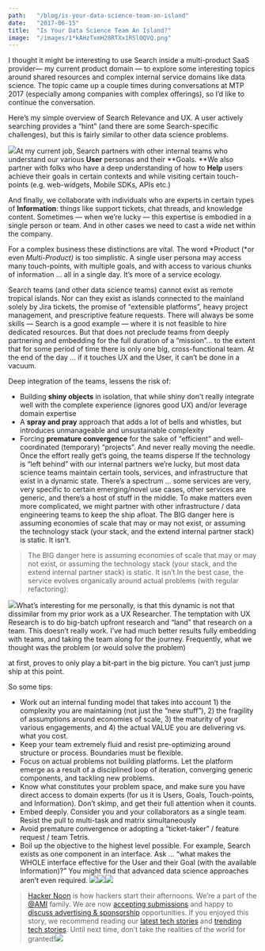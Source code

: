 ```yaml
---
path:	"/blog/is-your-data-science-team-an-island"
date:	"2017-06-15"
title:	"Is Your Data Science Team An Island?"
image:	"/images/1*kAHzTxmH28RTXx1RSlOQVQ.png"
---
```


I thought it might be interesting to use Search inside a multi-product SaaS provider— my current product domain — to explore some interesting topics around shared resources and complex internal service domains like data science. The topic came up a couple times during conversations at MTP 2017 (especially among companies with complex offerings), so I’d like to continue the conversation.

Here’s my simple overview of Search Relevance and UX. A user actively searching provides a “hint” (and there are some Search-specific challenges), but this is fairly similar to other data science problems.

![](/images/1*kAHzTxmH28RTXx1RSlOQVQ.png)At my current job, Search partners with other internal teams who understand our various **User** personas and their **Goals. **We also partner with folks who have a deep understanding of how to **Help** users achieve their goals in certain contexts and while visiting certain touch-points (e.g. web-widgets, Mobile SDKs, APIs etc.)

 And finally, we collaborate with individuals who are experts in certain types of **Information**: things like support tickets, chat threads, and knowledge content. Sometimes — when we’re lucky — this expertise is embodied in a single person or team. And in other cases we need to cast a wide net within the company.

For a complex business these distinctions are vital. The word *Product (*or even *Multi-Product)* is too simplistic. A single user persona may access many touch-points, with multiple goals, and with access to various chunks of information … all in a single day. It’s more of a service ecology.

Search teams (and other data science teams) cannot exist as remote tropical islands. Nor can they exist as islands connected to the mainland solely by Jira tickets, the promise of “extensible platforms”, heavy project management, and prescriptive feature requests. There will always be some skills — Search is a good example — where it is not feasible to hire dedicated resources. But that does not preclude teams from deeply partnering and embedding for the full duration of a “mission”… to the extent that for some period of time there is only one big, cross-functional team. At the end of the day … if it touches UX and the User, it can’t be done in a vacuum.

Deep integration of the teams, lessens the risk of:

* Building **shiny objects** in isolation, that while shiny don’t really integrate well with the complete experience (ignores good UX) and/or leverage domain expertise
* A **spray and pray** approach that adds a lot of bells and whistles, but introduces unmanageable and unsustainable complexity
* Forcing **premature convergence** for the sake of “efficient” and well-coordinated (temporary) “projects”. And never really moving the needle. Once the effort really get’s going, the teams disperse
If the technology is “left behind” with our internal partners we’re lucky, but most data science teams maintain certain tools, services, and infrastructure that exist in a dynamic state. There’s a spectrum … some services are very, very specific to certain emerging/novel use cases, other services are generic, and there’s a host of stuff in the middle. To make matters even more complicated, we might partner with other infrastructure / data engineering teams to keep the ship afloat. The BIG danger here is assuming economies of scale that may or may not exist, or assuming the technology stack (your stack, and the extend internal partner stack) is static. It isn’t.


> The BIG danger here is assuming economies of scale that may or may not exist, or assuming the technology stack (your stack, and the extend internal partner stack) is static. It isn’t.In the best case, the service evolves organically around actual problems (with regular refactoring):

![](/images/1*K-2lpeC5CoSp6LC9NMd7GA.png)What’s interesting for me personally, is that this dynamic is not that dissimilar from my prior work as a UX Researcher. The temptation with UX Research is to do big-batch upfront research and “land” that research on a team. This doesn’t really work. I’ve had much better results fully embedding with teams, and taking the team along for the journey. Frequently, what we thought was the problem (or would solve the problem)

 at first, proves to only play a bit-part in the big picture. You can’t just jump ship at this point.

So some tips:

* Work out an internal funding model that takes into account 1) the complexity you are maintaining (not just the “new stuff”), 2) the fragility of assumptions around economies of scale, 3) the maturity of your various engagements, and 4) the actual VALUE you are delivering vs. what you cost.
* Keep your team extremely fluid and resist pre-optimizing around structure or process. Boundaries must be flexible.
* Focus on actual problems not building platforms. Let the platform emerge as a result of a disciplined loop of iteration, converging generic components, and tackling new problems.
* Know what constitutes your problem space, and make sure you have direct access to domain experts (for us it is Users, Goals, Touch-points, and Information). Don’t skimp, and get their full attention when it counts.
* Embed deeply. Consider you and your collaborators as a single team. Resist the pull to multi-task and matrix simultaneously
* Avoid premature convergence or adopting a “ticket-taker” / feature request / team Tetris.
* Boil up the objective to the highest level possible. For example, Search exists as one component in an interface. Ask … “what makes the WHOLE interface effective for the User and their Goal (with the available Information)?” You might find that advanced data science approaches aren’t even required.
[![](/images/1*0hqOaABQ7XGPT-OYNgiUBg.png)](http://bit.ly/HackernoonFB)[![](/images/1*Vgw1jkA6hgnvwzTsfMlnpg.png)](https://goo.gl/k7XYbx)[![](/images/1*gKBpq1ruUi0FVK2UM_I4tQ.png)](https://goo.gl/4ofytp)
> [Hacker Noon](http://bit.ly/Hackernoon) is how hackers start their afternoons. We’re a part of the [@AMI](http://bit.ly/atAMIatAMI) family. We are now [accepting submissions](http://bit.ly/hackernoonsubmission) and happy to [discuss advertising & sponsorship](mailto:partners@amipublications.com) opportunities.
> If you enjoyed this story, we recommend reading our [latest tech stories](http://bit.ly/hackernoonlatestt) and [trending tech stories](https://hackernoon.com/trending). Until next time, don’t take the realities of the world for granted!![](/images/1*35tCjoPcvq6LbB3I6Wegqw.jpeg)